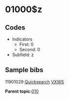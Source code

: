 # 01000$z

## Codes

-   Indicators
    -   First: 0
    -   Second: 0
-   Subfield: z

## Sample bibs

11901029 [Quicksearch](https://search.library.yale.edu/catalog/11901029) [VXWS](http://prodorbis.library.yale.edu:7014/vxws/GetHoldingsService?bibId=11901029)

**Parent topic:**[010](../../tags/010/010.md)

